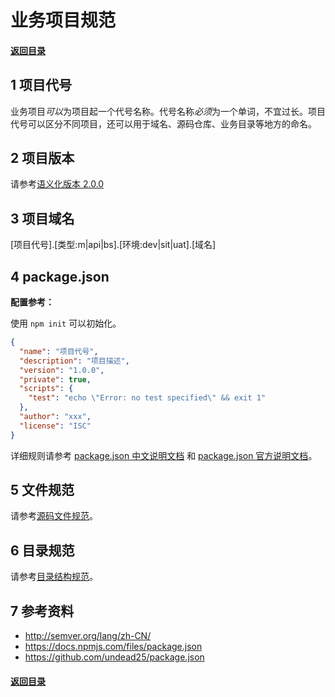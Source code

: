 # 业务项目规范

#### [返回目录](README.md)

## 1 项目代号

业务项目*可以*为项目起一个代号名称。代号名称*必须*为一个单词，不宜过长。项目代号可以区分不同项目，还可以用于域名、源码仓库、业务目录等地方的命名。

## 2 项目版本

请参考[语义化版本 2.0.0](http://semver.org/lang/zh-CN/)

## 3 项目域名

[项目代号].[类型:m|api|bs].[环境:dev|sit|uat].[域名] 

## 4 package.json

**配置参考：**

使用 `npm init` 可以初始化。

```json
{
  "name": "项目代号",
  "description": "项目描述",
  "version": "1.0.0",
  "private": true,
  "scripts": {
    "test": "echo \"Error: no test specified\" && exit 1"
  },
  "author": "xxx",
  "license": "ISC"
}
```

详细规则请参考 [package.json 中文说明文档](https://github.com/undead25/package.json) 和 [package.json 官方说明文档](https://docs.npmjs.com/files/package.json)。

## 5 文件规范

请参考[源码文件规范](file.md)。

## 6 目录规范

请参考[目录结构规范](directory.md)。

## 7 参考资料

- http://semver.org/lang/zh-CN/
- https://docs.npmjs.com/files/package.json
- https://github.com/undead25/package.json

#### [返回目录](README.md)